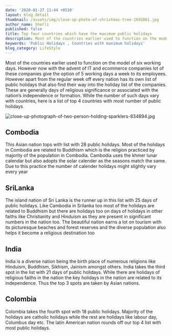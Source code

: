 ```yaml
---
date: '2020-01-27 11:44 +0530'
layout: blog_detail
thumbnail: /assets/img/close-up-photo-of-christmas-tree-1692861.jpg
author_name: Sherli
published: false
title: Top four countries which have the maximum public holidays
description: Most of the countries earlier used to function on the model of six...
keywords: 'Public Holidays , Countries with maximum holidays'
blog_category: LifeStyle
---
```


Most of the countries earlier used to function on the model of six working days. However now with the advent of IT and ecommerce companies lot of these companies give the option of 5 working days a week to its employees. However apart from the regular week off every nation has its own list of public holidays that also find their way into the holiday list of the companies. These are generally days of religious significance or associated with the nation’s independence or formation. While the number of such days vary with countries, here is a list of top 4 countries with most number of public holidays

![close-up-photograph-of-two-person-holding-sparklers-834894.jpg]({{site.baseurl}}/assets/img/close-up-photograph-of-two-person-holding-sparklers-834894.jpg)


## Combodia
This Asian nation tops with list with 28 public holidays. Most of the holidays in Combodia are related to Buddhism which is the religion practiced by majority of the population in Combodia. Cambodia uses the khmer lunar calendar but also adopts the solar calender as the seasons match the same. Due to this practice the number of calender holidays might slightly vary every year

## SriLanka
The island nation of Sri Lanka is the runner up in this list with 25 days of public holidays. Like Cambodia in Srilanka too most of the holidays are related to Buddhism but there are holidays too on days of holidays in other faiths like Christianity and Hinduism as they are present in significant numbers in the nation too.  The beautiful nation earns a lot on tourism with its picturesque beaches and forest reserves and the diverse population also helps it become a religious destination too

## India
India is a diverse nation being the birth place of numerous religions like Hinduism, Buddhism, Sikhism, Jainism amongst others. India takes the third spot in the list with 21 days of public holidays. While there are holidays of religious faiths in the nation the key holidays in the nation are related to its independence. Thus the top 3 spots are taken by Asian nations.

## Colombia
Colombia takes the fourth spot with 18 public holidays. Majority of the holidays are catholic holidays while the rest are holidays like labour day, Columbus day etc. The latin American nation rounds off our top 4 list with most public holidays.
